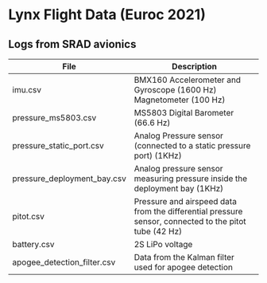 # Lynx Flight Data (Euroc 2021)

## Logs from SRAD avionics

| File | Description |
| ----------- | ----------- |
| imu.csv | BMX160 Accelerometer and Gyroscope (1600 Hz) Magnetometer (100 Hz) |
| pressure_ms5803.csv | MS5803 Digital Barometer (66.6 Hz) |
| pressure_static_port.csv | Analog Pressure sensor (connected to a static pressure port)  (1KHz) |
| pressure_deployment_bay.csv | Analog pressure sensor measuring pressure inside the deployment bay (1KHz) |
| pitot.csv | Pressure and airspeed data from the differential pressure sensor, connected to the pitot tube (42 Hz) |
| battery.csv | 2S LiPo voltage |
| apogee_detection_filter.csv | Data from the Kalman filter used for apogee detection |

